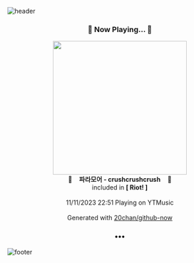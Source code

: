 ![header](https://capsule-render.vercel.app/api?type=wave&height=170&section=header&fontColor=090707&fontAlignX=45&fontAlignY=65&fontSize=100)

<h3 align="center">🎵 Now Playing... 🎵</h3>
<p align="center">
  <a href="https://music.youtube.com/watch?v=p1Gr_Bg2Eag">
    <img width="300" src="https://lh3.googleusercontent.com/m2ve8j_wJWg5NOVGlqJQxHtftRddr9U8yzpba_mDg0Anl4edUMCaKe829sXJmGbYvfV5UOeKF7GPaYE">
  </a>
  <br>
  🎵&nbsp&nbsp&nbsp <b>파라모어 - crushcrushcrush</b> &nbsp&nbsp&nbsp🎵
  <br>
  included in <b>[ Riot! ]</b>
  
  <br />
  <br />
  11/11/2023 22:51 Playing on YTMusic
  <br />
  <br />
  Generated with <a href="https://github.com/20chan/github-now">20chan/github-now</a>
</p>

<h3 align="center">•••</h3>

![footer](https://capsule-render.vercel.app/api?type=wave&height=150&section=footer)
